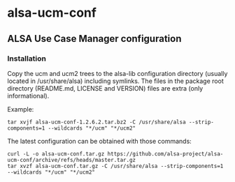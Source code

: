 # alsa-ucm-conf
## ALSA Use Case Manager configuration

### Installation

Copy the ucm and ucm2 trees to the alsa-lib configuration directory
(usually located in /usr/share/alsa) including symlinks. The files
in the package root directory (README.md, LICENSE and VERSION)
files are extra (only informational).

Example:

```
tar xvjf alsa-ucm-conf-1.2.6.2.tar.bz2 -C /usr/share/alsa --strip-components=1 --wildcards "*/ucm" "*/ucm2"
```

The latest configuration can be obtained with those commands:

```
curl -L -o alsa-ucm-conf.tar.gz https://github.com/alsa-project/alsa-ucm-conf/archive/refs/heads/master.tar.gz
tar xvzf alsa-ucm-conf.tar.gz -C /usr/share/alsa --strip-components=1 --wildcards "*/ucm" "*/ucm2"
```

<!-- ### Validation -->

<!-- ![Validate UCM configuration](https://github.com/alsa-project/alsa-ucm-conf/workflows/Validate%20UCM%20configuration/badge.svg?branch=master) -->

<!-- The UCM configurations are automatically validated using the UCM validator -->
<!-- available at https://github.com/alsa-project/alsa-tests/tree/master/python/ucm-validator . -->

<!-- If you create a pull request for new hardware, please, add also the -->
<!-- alsa-info.sh output to emulate this hardware in the UCM validator. -->
